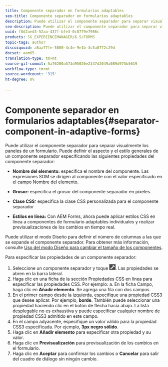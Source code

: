 ```yaml
---
title: Componente separador en formularios adaptables
seo-title: Componente separador en formularios adaptables
description: Puede utilizar el componente separador para separar visualmente secciones de un formulario.
seo-description: Puede utilizar el componente separador para separar visualmente secciones de un formulario.
uuid: f8d2aed3-52aa-437f-bfe3-0c8779e7986c
products: SG_EXPERIENCEMANAGER/6.5/FORMS
topic-tags: author
discoiquuid: a8aa77fe-5880-4c4e-9e1b-3c5a8772c29d
docset: aem65
translation-type: tm+mt
source-git-commit: 5a76200a573d95026e2347d2049a089d975b5619
workflow-type: tm+mt
source-wordcount: '315'
ht-degree: 0%

---
```



# Componente separador en formularios adaptables{#separator-component-in-adaptive-forms}

Puede utilizar el componente separador para separar visualmente los paneles de un formulario. Puede definir el aspecto y el estilo generales de un componente separador especificando las siguientes propiedades del componente separador:

* **Nombre del elemento:** especifica el nombre del componente. Las expresiones SOM se dirigen al componente con el valor especificado en el campo Nombre del elemento.
* **Grosor:** especifica el grosor del componente separador en píxeles.

* **Clase CSS:** especifica la clase CSS personalizada para el componente separador

* **Estilos en línea:** Con AEM Forms, ahora puede aplicar estilos CSS en línea a componentes de formulario adaptables individuales y realizar previsualizaciones de los cambios en tiempo real.

Puede utilizar el modo Diseño para definir el número de columnas a las que se expande el componente separador. Para obtener más información, consulte [Uso del modo Diseño para cambiar el tamaño de los componentes](../../forms/using/resize-using-layout-mode.md).

Para especificar las propiedades de un componente separador:

1. Seleccione un componente separador y toque ![cmppr](assets/cmppr.png). Las propiedades se abren en la barra lateral.
1. Haga clic en una ficha de la sección Propiedades CSS en línea para especificar las propiedades CSS. Por ejemplo: a. En la ficha Campo, haga clic en **Añadir elemento**. Se agrega una fila con dos campos.
1. En el primer campo desde la izquierda, especifique una propiedad CSS3 que desee aplicar. Por ejemplo, **borde**. También puede seleccionar una propiedad haciendo clic en el botón de flecha hacia abajo. La lista desplegable no es exhaustiva y puede especificar cualquier nombre de propiedad CSS3 admitido en este campo.
1. En el campo adyacente, especifique un valor válido para la propiedad CSS3 especificada. Por ejemplo, **3px negro sólido**.
1. Haga clic en **Añadir elemento** para especificar otra propiedad y su valor.
1. Haga clic en **Previsualización** para previsualización de los cambios en el formulario.
1. Haga clic en **Aceptar** para confirmar los cambios o **Cancelar** para salir del cuadro de diálogo sin ningún cambio.

